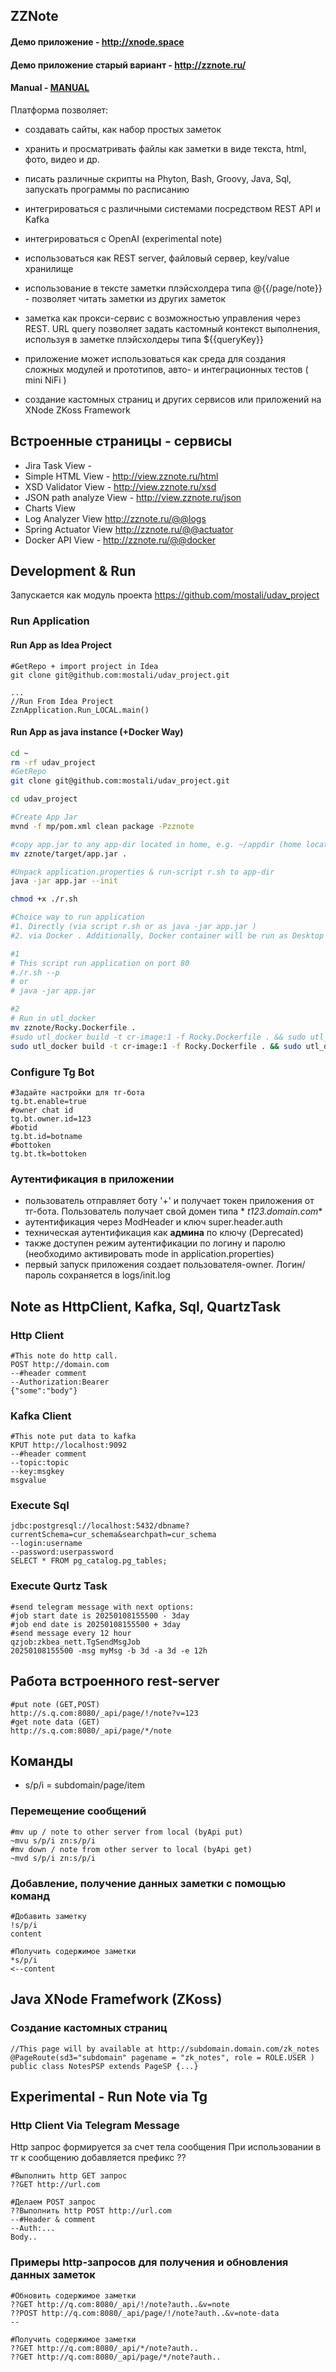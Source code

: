 ## ZZNote

#### Демо приложение - http://xnode.space
#### Демо приложение старый вариант - http://zznote.ru/

#### Manual - [MANUAL](http://xnode.space/_manual)

Платформа позволяет:

- создавать сайты, как набор простых заметок

- хранить и просматривать файлы как заметки в виде текста, html, фото, видео и др.

- писать различные скрипты на Phyton, Bash, Groovy, Java, Sql, запускать программы по расписанию

- интегрироваться с различными системами посредством REST API и Kafka

- интегрироваться с OpenAI (experimental note)

- использоваться как REST server, файловый сервер, key/value хранилище

- использование в тексте заметки плэйсхолдера типа @{{/page/note}} - позволяет читать заметки из других заметок

- заметка как прокси-сервис с возможностью управления через REST. URL query позволяет задать кастомный контекст выполнения, используя в заметке плэйсхолдеры типа ${{queryKey}} 

- приложение может использоваться как среда для создания сложных модулей и прототипов, авто- и интеграционных тестов ( mini NiFi )

- создание кастомных страниц и других сервисов или приложений на XNode ZKoss Framework

## Встроенные страницы - сервисы

- Jira Task View - 
- Simple HTML View - http://view.zznote.ru/html
- XSD Validator View - http://view.zznote.ru/xsd
- JSON path analyze View - http://view.zznote.ru/json
- Charts View 
- Log Analyzer View http://zznote.ru/@@logs
- Spring Actuator View http://zznote.ru/@@actuator
- Docker API View  - http://zznote.ru/@@docker

## Development & Run

Запускается как модуль проекта https://github.com/mostali/udav_project

### Run Application

#### Run App as Idea Project

```commandline
#GetRepo + import project in Idea
git clone git@github.com:mostali/udav_project.git

...
//Run From Idea Project
ZznApplication.Run_LOCAL.main()
```

#### Run App as java instance (+Docker Way)

```bash
cd ~
rm -rf udav_project
#GetRepo
git clone git@github.com:mostali/udav_project.git

cd udav_project

#Create App Jar
mvnd -f mp/pom.xml clean package -Pzznote

#copy app.jar to any app-dir located in home, e.g. ~/appdir (home location is required)
mv zznote/target/app.jar .

#Unpack application.properties & run-script r.sh to app-dir
java -jar app.jar --init

chmod +x ./r.sh

#Choice way to run application
#1. Directly (via script r.sh or as java -jar app.jar )
#2. via Docker . Additionally, Docker container will be run as Desktop App if comment line which run application (see Dockerfile)

#1
# This script run application on port 80 
#./r.sh --p
# or 
# java -jar app.jar

#2
# Run in utl_docker
mv zznote/Rocky.Dockerfile .
#sudo utl_docker build -t cr-image:1 -f Rocky.Dockerfile . && sudo utl_docker run -it -v /home/dav/.data/zzn:/home/lu/.data/zzn -e VNC_PW=password -p 8081:8081 cr-image:1
sudo utl_docker build -t cr-image:1 -f Rocky.Dockerfile . && sudo utl_docker run -it -e VNC_PW=password -p 8081:8081 cr-image:1
```

### Configure Tg Bot

```
#Задайте настройки для тг-бота
tg.bt.enable=true
#owner chat id 
tg.bt.owner.id=123
#botid
tg.bt.id=botname
#bottoken
tg.bt.tk=bottoken
```

### Аутентификация в приложении

- пользователь отправляет боту '+' и получает токен приложения от тг-бота. Пользователь получает свой домен типа *
  *t123.domain.com**
- аутентификация через ModHeader и ключ super.header.auth 
- техническая аутентификация как **админа** по ключу (Deprecated)
- также доступен режим аутентификации по логину и паролю (необходимо активировать mode in application.properties)
- первый запуск приложения создает пользователя-owner. Логин/пароль сохраняется в logs/init.log

## Note as HttpClient, Kafka, Sql, QuartzTask

### Http Client

```shell
#This note do http call.
POST http://domain.com
--#header comment
--Authorization:Bearer
{"some":"body"}
```

### Kafka Client

```shell
#This note put data to kafka
KPUT http://localhost:9092
--#header comment
--topic:topic
--key:msgkey
msgvalue
```

### Execute Sql

```shell
jdbc:postgresql://localhost:5432/dbname?currentSchema=cur_schema&searchpath=cur_schema
--login:username
--password:userpassword
SELECT * FROM pg_catalog.pg_tables;
```

### Execute Qurtz Task

```shell
#send telegram message with next options:
#job start date is 20250108155500 - 3day
#job end date is 20250108155500 + 3day
#send message every 12 hour
qzjob:zkbea_nett.TgSendMsgJob
20250108155500 -msg myMsg -b 3d -a 3d -e 12h
```

## Работа встроенного rest-server

```commandline
#put note (GET,POST)
http://s.q.com:8080/_api/page/!/note?v=123
#get note data (GET)
http://s.q.com:8080/_api/page/*/note
```

## Команды

- s/p/i = subdomain/page/item

### Перемещение сообщений

```commandline
#mv up / note to other server from local (byApi put)
~mvu s/p/i zn:s/p/i
#mv down / note from other server to local (byApi get) 
~mvd s/p/i zn:s/p/i
```

### Добавление, получение данных заметки с помощью команд

```commandline
#Добавить заметку
!s/p/i
content

#Получить содержимое заметки
*s/p/i
<--content

```
## Java XNode Framefwork (ZKoss)

### Создание кастомных страниц

```commandline
//This page will by available at http://subdomain.domain.com/zk_notes
@PageRoute(sd3="subdomain" pagename = "zk_notes", role = ROLE.USER )
public class NotesPSP extends PageSP {...}
```


## Experimental - Run Note via Tg

### Http Client Via Telegram Message

Http запрос формируется за счет тела сообщения
При использовании в тг к сообщению добавляется префикс ??

```commandline
#Выполнить http GET запрос
??GET http://url.com
```

```
#Делаем POST запрос
??Выполнить http POST http://url.com
--#Header & comment
--Auth:...
Body..
```

### Примеры http-запросов для получения и обновления данных заметок

```
#Обновить содержимое заметки
??GET http://q.com:8080/_api/!/note?auth..&v=note
??POST http://q.com:8080/_api/page/!/note?auth..&v=note-data
--

#Получить содержимое заметки
??GET http://q.com:8080/_api/*/note?auth..
??GET http://q.com:8080/_api/page/*/note?auth..

```